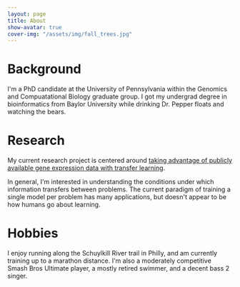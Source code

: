 ```yaml
---
layout: page
title: About
show-avatar: true
cover-img: "/assets/img/fall_trees.jpg"
---
```


# Background
I'm a PhD candidate at the University of Pennsylvania within the Genomics and Compuatational Biology graduate group.
I got my undergrad degree in bioinformatics from Baylor University while drinking Dr. Pepper floats and watching the bears.

# Research
My current research project is centered around [taking advantage of publicly available gene expression data with transfer learning](https://github.com/greenelab/whistl).

In general, I'm interested in understanding the conditions under which information transfers between problems.
The current paradigm of training a single model per problem has many applications, but doesn't appear to be how humans go about learning.

# Hobbies
I enjoy running along the Schuylkill River trail in Philly, and am currently training up to a marathon distance.
I'm also a moderately competitive Smash Bros Ultimate player, a mostly retired swimmer, and a decent bass 2 singer.
